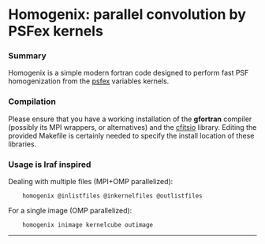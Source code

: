 # Homogenix: parallel convolution by PSFex kernels

### Summary

Homogenix is a simple modern fortran code designed to perform
fast PSF homogenization from the
[psfex](https://github.com/astromatic/psfex) variables kernels.


### Compilation

Please ensure that you have a working installation of the **gfortran**
compiler (possibly its MPI wrappers, or alternatives) and the
[cfitsio](https://heasarc.gsfc.nasa.gov/fitsio/) library. Editing the
provided Makefile is certainly needed to specify the install location
of these libraries.

### Usage is Iraf inspired

Dealing with multiple files (MPI+OMP parallelized):

        homogenix @inlistfiles @inkernelfiles @outlistfiles

For a single image (OMP parallelized):

        homogenix inimage kernelcube outimage

---


